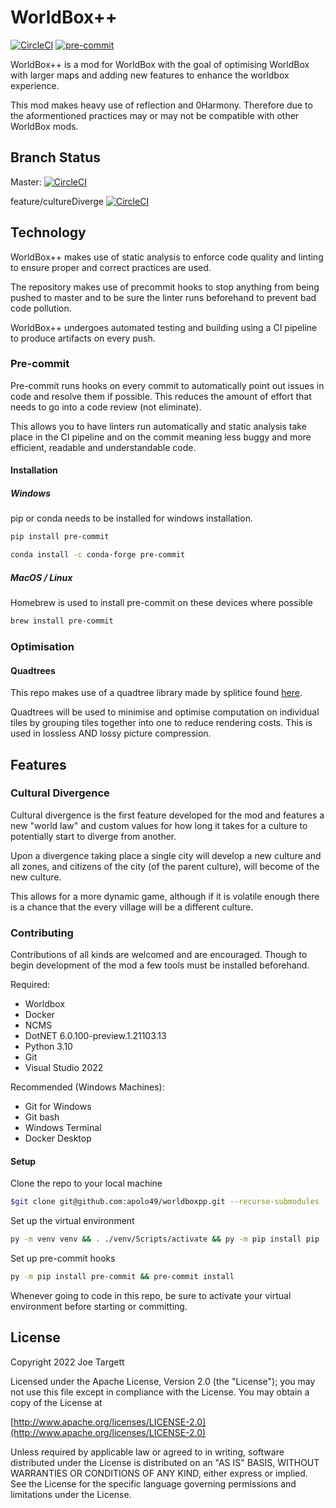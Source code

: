 # WorldBox++

[![CircleCI](https://dl.circleci.com/status-badge/img/gh/apolo49/worldboxpp/tree/master.svg?style=svg)](https://dl.circleci.com/status-badge/redirect/gh/apolo49/worldboxpp/tree/master)
[![pre-commit](https://img.shields.io/badge/pre--commit-enabled-brightgreen?logo=pre-commit&logoColor=white)](https://github.com/pre-commit/pre-commit)

WorldBox++ is a mod for WorldBox with the goal of optimising WorldBox
with larger maps and adding new features to enhance the worldbox experience.

This mod makes heavy use of reflection and 0Harmony. Therefore due to the aformentioned
practices may or may not be compatible with other WorldBox mods.

## Branch Status

Master:
[![CircleCI](https://dl.circleci.com/status-badge/img/gh/apolo49/worldboxpp/tree/master.svg?style=svg)](https://dl.circleci.com/status-badge/redirect/gh/apolo49/worldboxpp/tree/master)

feature/cultureDiverge
[![CircleCI](https://dl.circleci.com/status-badge/img/gh/apolo49/worldboxpp/tree/feature%2FcultureDiverge.svg?style=svg)](https://dl.circleci.com/status-badge/redirect/gh/apolo49/worldboxpp/tree/feature%2FcultureDiverge)

## Technology

WorldBox++ makes use of static analysis to enforce code quality and linting to
ensure proper and correct practices are used.

The repository makes use of precommit hooks to stop anything from being pushed
to master and to be sure the linter runs beforehand to prevent bad code pollution.

WorldBox++ undergoes automated testing and building using a CI pipeline to
produce artifacts on every push.

### Pre-commit

Pre-commit runs hooks on every commit to automatically point out issues in code
and resolve them if possible. This reduces the amount of effort that needs to
go into a code review (not eliminate).

This allows you to have linters run automatically and static analysis take
place in the CI pipeline and on the commit meaning less buggy and more
efficient, readable and understandable code.

#### Installation

##### Windows

pip or conda needs to be installed for windows installation.

```bash
pip install pre-commit
```

```bash
conda install -c conda-forge pre-commit
```

##### MacOS / Linux

Homebrew is used to install pre-commit on these devices where possible

```bash
brew install pre-commit
```

### Optimisation

#### Quadtrees

This repo makes use of a quadtree library made by splitice found
[here](https://github.com/splitice/QuadTrees).

Quadtrees will be used to minimise and optimise computation on individual tiles
by grouping tiles together into one to reduce rendering costs. This is used in
lossless AND lossy picture compression.

## Features

### Cultural Divergence

Cultural divergence is the first feature developed for the mod and features a
new "world law" and custom values for how long it takes for a culture to
potentially start to diverge from another.

Upon a divergence taking place a single city will develop a new culture and all
zones, and citizens of the city (of the parent culture), will become of the new
culture.

This allows for a more dynamic game, although if it is volatile enough there is
a chance that the every village will be a different culture.

### Contributing

Contributions of all kinds are welcomed and are encouraged. Though to begin
development of the mod a few tools must be installed beforehand.

Required:

- Worldbox
- Docker
- NCMS
- DotNET 6.0.100-preview.1.21103.13
- Python 3.10
- Git
- Visual Studio 2022

Recommended (Windows Machines):

- Git for Windows
- Git bash
- Windows Terminal
- Docker Desktop

#### Setup

Clone the repo to your local machine

```bash
$git clone git@github.com:apolo49/worldboxpp.git --recurse-submodules
```

Set up the virtual environment

```bash
py -m venv venv && . ./venv/Scripts/activate && py -m pip install pip --upgrade
```

Set up pre-commit hooks

```bash
py -m pip install pre-commit && pre-commit install
```

Whenever going to code in this repo, be sure to activate your virtual
environment before starting or committing.

## License

Copyright 2022 Joe Targett

Licensed under the Apache License, Version 2.0 (the "License");
you may not use this file except in compliance with the License.
You may obtain a copy of the License at

[http://www.apache.org/licenses/LICENSE-2.0](http://www.apache.org/licenses/LICENSE-2.0)

Unless required by applicable law or agreed to in writing, software
distributed under the License is distributed on an "AS IS" BASIS,
WITHOUT WARRANTIES OR CONDITIONS OF ANY KIND, either express or implied.
See the License for the specific language governing permissions and
limitations under the License.
